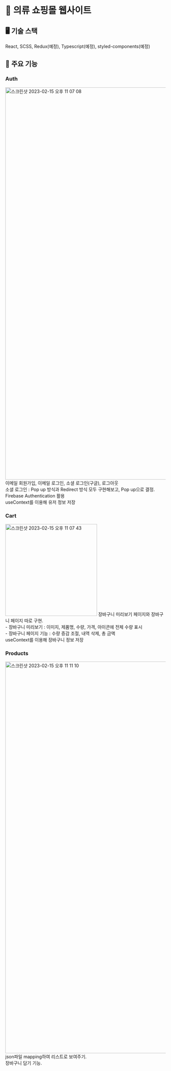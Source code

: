 # 🛒 의류 쇼핑몰 웹사이트

## 🖥 기술 스택

React, SCSS, Redux(예정), Typescript(예정), styled-components(예정)

## 📌 주요 기능

### Auth
<img width="1229" alt="스크린샷 2023-02-15 오후 11 07 08" src="https://user-images.githubusercontent.com/104717341/219049584-8c7e2d79-4a6f-4256-855d-3189d696f6ce.png">
이메일 회원가입, 이메일 로그인, 소셜 로그인(구글), 로그아웃 
<br/>
소셜 로그인 : Pop up 방식과 Redirect 방식 모두 구현해보고, Pop up으로 결정.
<br/>
Firebase Authentication 활용
<br/>
useContext를 이용해 유저 정보 저장

### Cart
<img width="288" alt="스크린샷 2023-02-15 오후 11 07 43" src="https://user-images.githubusercontent.com/104717341/219049723-e634c8e7-b090-4b74-98b3-9a0ed19c5c98.png">
장바구니 미리보기 페이지와 장바구니 페이지 따로 구현.
<br/>
- 장바구니 미리보기 : 이미지, 제품명, 수량, 가격, 아이콘에 전체 수량 표시
 <br/>
- 장바구니 페이지 기능 : 수량 증감 조절, 내역 삭제, 총 금액
 <br/>
useContext를 이용해 장바구니 정보 저장
<br/>

### Products
<img width="1227" alt="스크린샷 2023-02-15 오후 11 11 10" src="https://user-images.githubusercontent.com/104717341/219050600-f085f727-57a8-4e4f-b154-2e4e52749bce.png">
json파일 mapping하여 리스트로 보여주기.
<br/>
장바구니 담기 기능. 
